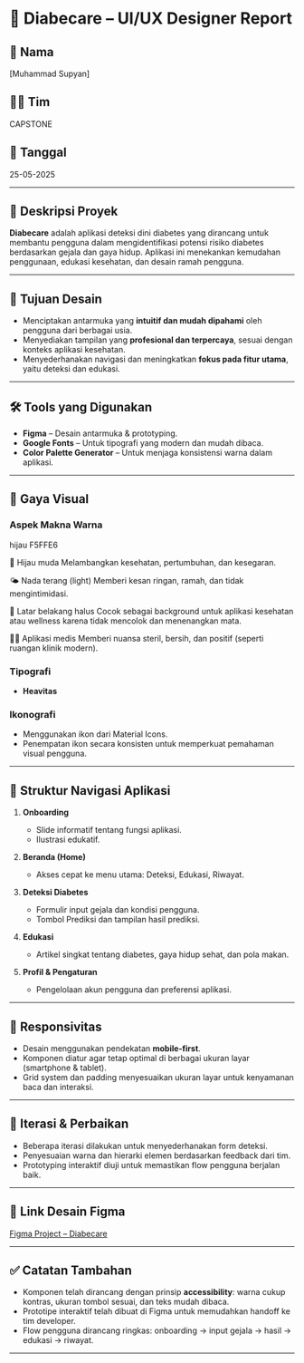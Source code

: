 # 🧩 Diabecare – UI/UX Designer Report

## 👤 Nama
[Muhammad Supyan]

## 🧑‍💻 Tim
CAPSTONE

## 📅 Tanggal
25-05-2025

---

## 📌 Deskripsi Proyek

**Diabecare** adalah aplikasi deteksi dini diabetes yang dirancang untuk membantu pengguna dalam mengidentifikasi potensi risiko diabetes berdasarkan gejala dan gaya hidup. Aplikasi ini menekankan kemudahan penggunaan, edukasi kesehatan, dan desain ramah pengguna.

---

## 🎯 Tujuan Desain

- Menciptakan antarmuka yang **intuitif dan mudah dipahami** oleh pengguna dari berbagai usia.
- Menyediakan tampilan yang **profesional dan terpercaya**, sesuai dengan konteks aplikasi kesehatan.
- Menyederhanakan navigasi dan meningkatkan **fokus pada fitur utama**, yaitu deteksi dan edukasi.

---

## 🛠️ Tools yang Digunakan

- **Figma** – Desain antarmuka & prototyping.
- **Google Fonts** – Untuk tipografi yang modern dan mudah dibaca.
- **Color Palette Generator** – Untuk menjaga konsistensi warna dalam aplikasi.

---

## 🎨 Gaya Visual

### Aspek Makna Warna
   hijau F5FFE6

🌿 Hijau muda	Melambangkan kesehatan, pertumbuhan, dan kesegaran.

🌤️ Nada terang (light)	Memberi kesan ringan, ramah, dan tidak mengintimidasi.

🧘 Latar belakang halus	Cocok sebagai background untuk aplikasi kesehatan atau wellness karena tidak mencolok dan menenangkan mata.

👩‍⚕️ Aplikasi medis	Memberi nuansa steril, bersih, dan positif (seperti ruangan klinik modern).

### Tipografi
- **Heavitas** 

### Ikonografi
- Menggunakan ikon dari Material Icons.
- Penempatan ikon secara konsisten untuk memperkuat pemahaman visual pengguna.

---

## 🧭 Struktur Navigasi Aplikasi

1. **Onboarding**
   - Slide informatif tentang fungsi aplikasi.
   - Ilustrasi edukatif.

2. **Beranda (Home)**
   - Akses cepat ke menu utama: Deteksi, Edukasi, Riwayat.

3. **Deteksi Diabetes**
   - Formulir input gejala dan kondisi pengguna.
   - Tombol Prediksi dan tampilan hasil prediksi.

4. **Edukasi**
   - Artikel singkat tentang diabetes, gaya hidup sehat, dan pola makan.

5. **Profil & Pengaturan**
   - Pengelolaan akun pengguna dan preferensi aplikasi.

---

## 📱 Responsivitas

- Desain menggunakan pendekatan **mobile-first**.
- Komponen diatur agar tetap optimal di berbagai ukuran layar (smartphone & tablet).
- Grid system dan padding menyesuaikan ukuran layar untuk kenyamanan baca dan interaksi.

---

## 🔄 Iterasi & Perbaikan

- Beberapa iterasi dilakukan untuk menyederhanakan form deteksi.
- Penyesuaian warna dan hierarki elemen berdasarkan feedback dari tim.
- Prototyping interaktif diuji untuk memastikan flow pengguna berjalan baik.

---

## 🔗 Link Desain Figma

[Figma Project – Diabecare](https://www.figma.com/design/xWez9zxoWawA9BsiQHKQrc/diabecare?node-id=0-1&t=X1fLukhRT3THoR8W-1)

---

## ✅ Catatan Tambahan

- Komponen telah dirancang dengan prinsip **accessibility**: warna cukup kontras, ukuran tombol sesuai, dan teks mudah dibaca.
- Prototipe interaktif telah dibuat di Figma untuk memudahkan handoff ke tim developer.
- Flow pengguna dirancang ringkas: onboarding → input gejala → hasil → edukasi → riwayat.

---

